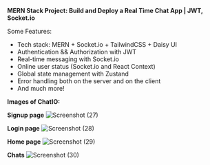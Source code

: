 **MERN Stack Project: Build and Deploy a Real Time Chat App | JWT, Socket.io**

Some Features:
-  Tech stack: MERN + Socket.io + TailwindCSS + Daisy UI
-  Authentication && Authorization with JWT
-  Real-time messaging with Socket.io
-  Online user status (Socket.io and React Context)
-  Global state management with Zustand
-  Error handling both on the server and on the client
-  And much more!

**Images of ChatIO:**

**Signup page**
![Screenshot (27)](https://github.com/user-attachments/assets/624eddd2-35fe-4525-9146-500ba76308c3)

**Login page**
![Screenshot (28)](https://github.com/user-attachments/assets/94eaaca0-9069-4080-917d-7e7e72b89b30)

**Home page**
![Screenshot (29)](https://github.com/user-attachments/assets/ab257452-f0bc-4575-bdf6-ed4f416d816e)

**Chats**
![Screenshot (30)](https://github.com/user-attachments/assets/52e6d6ef-68c2-429e-98a5-29a485128738)







